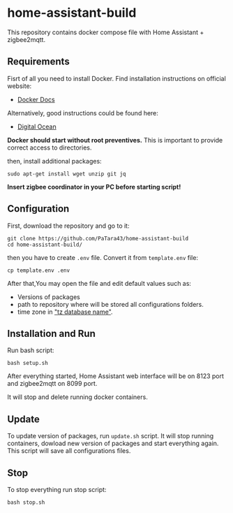 # home-assistant-build

This repository contains docker compose file with Home Assistant + zigbee2mqtt.

## Requirements 

Fisrt of all you need to install Docker. Find installation instructions on official website:
- [Docker Docs](https://docs.docker.com/engine/install/ubuntu/)

Alternatively, good instructions could be found here:
- [Digital Ocean](https://www.digitalocean.com/community/tutorials/how-to-install-and-use-docker-compose-on-ubuntu-22-04)




**Docker should start without root preventives.** This is important to provide correct access to directories.

then, install additional packages:
```commandline
sudo apt-get install wget unzip git jq
```

**Insert zigbee coordinator in your PC before starting script!** 

## Configuration

First, download the repository and go to it:
```commandline
git clone https://github.com/PaTara43/home-assistant-build
cd home-assistant-build/
```

then you have to create `.env` file. Convert it from `template.env` file:
```commandline
cp template.env .env
```
After that,You may open the file and edit default values such as: 
- Versions of packages
- path to repository where will be stored all configurations folders.
- time zone in ["tz database name"](https://en.wikipedia.org/wiki/List_of_tz_database_time_zones).



## Installation and Run

Run bash script:
```commandline
bash setup.sh
```

After everything started, Home Assistant web interface will be on 8123 port and zigbee2mqtt on 8099 port.


It will stop and delete running docker containers.

## Update 

To update version of packages, run `update.sh` script. It will stop running containers, dowload new version of packages and start everything again. This script will save all configurations files.


## Stop

To stop everything run stop script:
```commandline
bash stop.sh
```
